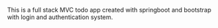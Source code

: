 This is a full stack MVC todo app created with springboot and bootstrap with login and authentication system.
